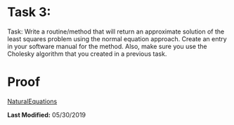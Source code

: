 # Task 3:
Task: Write a routine/method that will return an approximate solution of the least squares problem using the normal equation approach. Create an entry in your software manual for the method. Also, make sure you use the Cholesky algorithm that you created in a previous task. 
# Proof

[NaturalEquations](https://thedegreeisalie.github.io/softwareManual/NaturalEquations)


**Last Modified:** 05/30/2019

